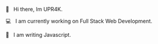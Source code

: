 👋 &nbsp; Hi there, Im UPR4K.


💻 &nbsp; I am currently working on Full Stack Web Development.

🚀 &nbsp; I am writing Javascript.

